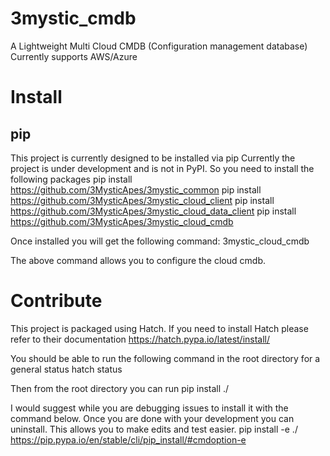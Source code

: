 # 3mystic_cmdb
A Lightweight Multi Cloud CMDB (Configuration management database)
Currently supports AWS/Azure

# Install

## pip

This project is currently designed to be installed via pip
Currently the project is under development and is not in PyPI. 
So you need to install the following packages
pip install https://github.com/3MysticApes/3mystic_common
pip install https://github.com/3MysticApes/3mystic_cloud_client
pip install https://github.com/3MysticApes/3mystic_cloud_data_client
pip install https://github.com/3MysticApes/3mystic_cloud_cmdb

Once installed you will get the following command:
3mystic_cloud_cmdb

The above command allows you to configure the cloud cmdb.

# Contribute

This project is packaged using Hatch. If you need to install Hatch please refer to their documentation
https://hatch.pypa.io/latest/install/


You should be able to run the following command in the root directory for a general status
hatch status

Then from the root directory you can run
pip install ./

I would suggest while you are debugging issues to install it with the command below. Once you are done with your development you can uninstall. This allows you to make edits and test easier.
pip install -e ./
https://pip.pypa.io/en/stable/cli/pip_install/#cmdoption-e